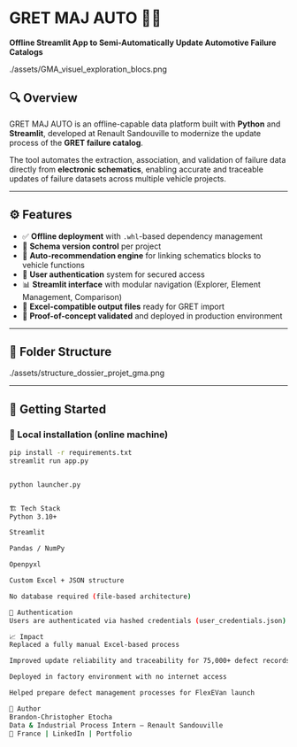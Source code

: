 # GRET MAJ AUTO 🚗🔧

**Offline Streamlit App to Semi-Automatically Update Automotive Failure Catalogs**

./assets/GMA_visuel_exploration_blocs.png

## 🔍 Overview

GRET MAJ AUTO is an offline-capable data platform built with **Python** and **Streamlit**, developed at Renault Sandouville to modernize the update process of the **GRET failure catalog**.

The tool automates the extraction, association, and validation of failure data directly from **electronic schematics**, enabling accurate and traceable updates of failure datasets across multiple vehicle projects.

---

## ⚙️ Features

- ✅ **Offline deployment** with `.whl`-based dependency management  
- 📁 **Schema version control** per project  
- 🤖 **Auto-recommendation engine** for linking schematics blocks to vehicle functions  
- 👤 **User authentication** system for secured access  
- 📊 **Streamlit interface** with modular navigation (Explorer, Element Management, Comparison)  
- 📝 **Excel-compatible output files** ready for GRET import  
- 🧪 **Proof-of-concept validated** and deployed in production environment  

---

## 🧩 Folder Structure

./assets/structure_dossier_projet_gma.png


---

## 🚀 Getting Started

### 🔧 Local installation (online machine)

```bash
pip install -r requirements.txt
streamlit run app.py


python launcher.py


🏗️ Tech Stack
Python 3.10+

Streamlit

Pandas / NumPy

Openpyxl

Custom Excel + JSON structure

No database required (file-based architecture)

🔐 Authentication
Users are authenticated via hashed credentials (user_credentials.json). Auth logic is easily extendable for LDAP or token-based systems.

📈 Impact
Replaced a fully manual Excel-based process

Improved update reliability and traceability for 75,000+ defect records

Deployed in factory environment with no internet access

Helped prepare defect management processes for FlexEVan launch

🧠 Author
Brandon-Christopher Etocha
Data & Industrial Process Intern – Renault Sandouville
📍 France | LinkedIn | Portfolio
